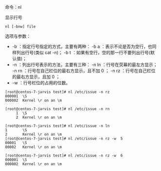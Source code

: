 命令：nl

显示行号

```shell
nl [-bnw] file
```

选项与参数：

- -b ：指定行号指定的方式，主要有两种：
  -b a ：表示不论是否为空行，也同样列出行号(类似 cat -n)；
  -b t ：如果有空行，空的那一行不要列出行号(默认值)；
- -n ：列出行号表示的方法，主要有三种：
  -n ln ：行号在荧幕的最左方显示；
  -n rn ：行号在自己栏位的最右方显示，且不加 0 ；
  -n rz ：行号在自己栏位的最右方显示，且加 0 ；
- -w ：行号栏位的占用的位数。

```shell
[root@centos-7-jarvis test]# nl /etc/issue -n rz
000001  \S
000002  Kernel \r on an \m

[root@centos-7-jarvis test]# nl /etc/issue -n rn
     1  \S
     2  Kernel \r on an \m

[root@centos-7-jarvis test]# nl /etc/issue -n ln
1       \S
2       Kernel \r on an \m
[root@centos-7-jarvis test]# nl /etc/issue -n rz -w  5
00001   \S
00002   Kernel \r on an \m

[root@centos-7-jarvis test]# nl /etc/issue -n rz -w  6
000001  \S
000002  Kernel \r on an \m
```

